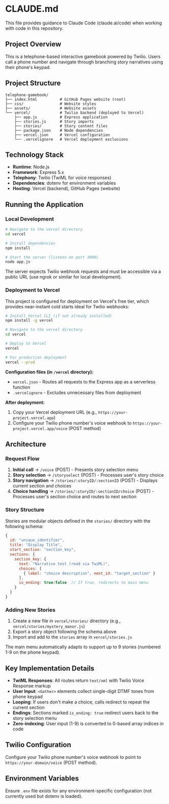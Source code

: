 # CLAUDE.md

This file provides guidance to Claude Code (claude.ai/code) when working with code in this repository.

## Project Overview

This is a telephone-based interactive gamebook powered by Twilio. Users call a phone number and navigate through branching story narratives using their phone's keypad.

## Project Structure

```
telephone-gamebook/
├── index.html          # GitHub Pages website (root)
├── css/                # Website styles
├── assets/             # Website assets
└── vercel/             # Twilio backend (deployed to Vercel)
    ├── app.js          # Express application
    ├── stories.js      # Story imports
    ├── stories/        # Story content files
    ├── package.json    # Node dependencies
    ├── vercel.json     # Vercel configuration
    └── .vercelignore   # Vercel deployment exclusions
```

## Technology Stack

- **Runtime**: Node.js
- **Framework**: Express 5.x
- **Telephony**: Twilio (TwiML for voice responses)
- **Dependencies**: dotenv for environment variables
- **Hosting**: Vercel (backend), GitHub Pages (website)

## Running the Application

### Local Development

```bash
# Navigate to the vercel directory
cd vercel

# Install dependencies
npm install

# Start the server (listens on port 3000)
node app.js
```

The server expects Twilio webhook requests and must be accessible via a public URL (use ngrok or similar for local development).

### Deployment to Vercel

This project is configured for deployment on Vercel's free tier, which provides near-instant cold starts ideal for Twilio webhooks:

```bash
# Install Vercel CLI (if not already installed)
npm install -g vercel

# Navigate to the vercel directory
cd vercel

# Deploy to Vercel
vercel

# For production deployment
vercel --prod
```

**Configuration files (in `/vercel` directory):**
- `vercel.json` - Routes all requests to the Express app as a serverless function
- `.vercelignore` - Excludes unnecessary files from deployment

**After deployment:**
1. Copy your Vercel deployment URL (e.g., `https://your-project.vercel.app`)
2. Configure your Twilio phone number's voice webhook to `https://your-project.vercel.app/voice` (POST method)

## Architecture

### Request Flow

1. **Initial call** → `/voice` (POST) - Presents story selection menu
2. **Story selection** → `/storyselect` (POST) - Processes user's story choice
3. **Story navigation** → `/stories/:storyID/:sectionID` (POST) - Displays current section and choices
4. **Choice handling** → `/stories/:storyID/:sectionID/choice` (POST) - Processes user's section choice and routes to next section

### Story Structure

Stories are modular objects defined in the `stories/` directory with the following schema:

```javascript
{
  id: "unique_identifier",
  title: "Display Title",
  start_section: "section_key",
  sections: {
    section_key: {
      text: "Narrative text (read via TwiML)",
      choices: [
        { label: "choice description", next_id: "target_section" }
      ],
      is_ending: true/false  // If true, redirects to main menu
    }
  }
}
```

### Adding New Stories

1. Create a new file in `vercel/stories/` directory (e.g., `vercel/stories/mystery_manor.js`)
2. Export a story object following the schema above
3. Import and add to the `stories` array in `vercel/stories.js`

The main menu automatically adapts to support up to 9 stories (numbered 1-9 on the phone keypad).

## Key Implementation Details

- **TwiML Responses**: All routes return `text/xml` with Twilio Voice Response markup
- **User Input**: `<Gather>` elements collect single-digit DTMF tones from phone keypad
- **Looping**: If users don't make a choice, calls redirect to repeat the current section
- **Endings**: Sections marked `is_ending: true` redirect users back to the story selection menu
- **Zero-indexing**: User input (1-9) is converted to 0-based array indices in code

## Twilio Configuration

Configure your Twilio phone number's voice webhook to point to `https://your-domain/voice` (POST method).

## Environment Variables

Ensure `.env` file exists for any environment-specific configuration (not currently used but dotenv is loaded).
